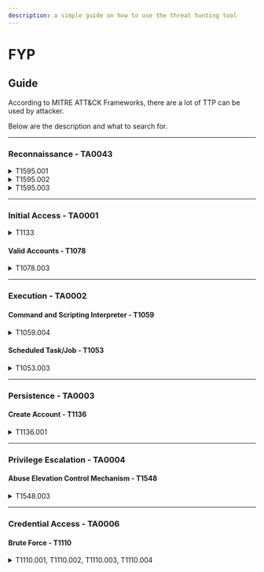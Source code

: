 ```yaml
---
description: a simple guide on how to use the threat hunting tool
---
```


# FYP

## Guide

According to MITRE ATT\&CK Frameworks, there are a lot of TTP can be used by attacker.

Below are the description and what to search for.

***

### Reconnaissance - TA0043

<details>

<summary>T1595.001</summary>

**Name:** Scanning IP blocks

**Description:** Attacker scanning victim's IP block to gather network information.



**Data Source:** Access Log

**Keyword:** nmap



Reference: [https://attack.mitre.org/techniques/T1595/001/](https://attack.mitre.org/techniques/T1595/001/)

</details>

<details>

<summary>T1595.002</summary>

**Name:** Vulnerability Scanning

**Description:** Attacker may scan victim for known or unknown vulnerability to exploit



**Data Source:** Access Log

**Keyword:** nmap



Reference: [https://attack.mitre.org/techniques/T1595/002/](https://attack.mitre.org/techniques/T1595/002/)

</details>

<details>

<summary>T1595.003</summary>

**Name:** Wordlist Scanning

**Description:** Attacker may use brute forcing or crawling technique to understand the victim's infrastructure



**Data Source:** Access Log

**Keyword:** gobuster, dirbuster



Reference: [https://attack.mitre.org/techniques/T1595/003/](https://attack.mitre.org/techniques/T1595/003/)

</details>

***

### Initial Access - TA0001

<details>

<summary>T1133</summary>

**Name:** External Remote Services

**Description:** Adversaries may leverage external-facing remote services to initially access and/or persist within a network



**Data Source:** Auth Log

**Keyword:** ssh, sshd



Reference: [https://attack.mitre.org/techniques/T1133/](https://attack.mitre.org/techniques/T1133/)

</details>

#### Valid Accounts - T1078 <a href="#undefined" id="undefined"></a>

<details>

<summary>T1078.003</summary>

**Name:** Local Accounts

**Description:** Adversaries may obtain and abuse credentials of a local account



**Data Source:** Auth Log

**Keyword:** failed, Failed, Accept, Accepted, accept, accepted



**Reference:** [https://attack.mitre.org/techniques/T1078/](https://attack.mitre.org/techniques/T1078/)

</details>

***

### Execution - TA0002

#### Command and Scripting Interpreter - T1059 <a href="#undefined" id="undefined"></a>

<details>

<summary>T1059.004</summary>

**Name:** Unix Shell

**Description:** Adversaries may abuse Unix shell commands and scripts for execution



**Data Source:** Auth Log

**Keyword:** COMMAND



**Data Source:** Command History

**Keyword:** \<anything>



Reference: [https://attack.mitre.org/techniques/T1059/004/](https://attack.mitre.org/techniques/T1059/004/)

</details>

#### Scheduled Task/Job - T1053 <a href="#undefined" id="undefined"></a>

<details>

<summary>T1053.003</summary>

Name: Cron

Description: Adversaries may abuse the `cron` utility to perform task scheduling for initial or recurring execution of malicious code



Data Source: Auth Log, Syslog

Keyword: CRON



Reference: [https://attack.mitre.org/techniques/T1053/003/](https://attack.mitre.org/techniques/T1053/003/)

</details>

***

### Persistence - TA0003

#### Create Account - T1136 <a href="#undefined" id="undefined"></a>

<details>

<summary>T1136.001</summary>

Name: Local Account

Description: Adversaries may create a local account to maintain access to victim systems



Data Source: Auth Log

Keyword: useradd, usermod



Reference: [https://attack.mitre.org/techniques/T1136/001/](https://attack.mitre.org/techniques/T1136/001/)

</details>

***

### Privilege Escalation - TA0004

#### Abuse Elevation Control Mechanism - T1548 <a href="#undefined" id="undefined"></a>

<details>

<summary>T1548.003</summary>

Name: Sudo and Sudo Caching

Description: Adversaries may perform sudo caching and/or use the sudoers file to elevate privileges



Data Source: Auth Log

Keyword: sudo



Reference: [https://attack.mitre.org/techniques/T1548/003/](https://attack.mitre.org/techniques/T1548/003/)

</details>



***

### Credential Access - TA0006

#### Brute Force - T1110

<details>

<summary>T1110.001, T1110.002, T1110.003, T1110.004</summary>

Name: Password Guessing, Password Cracking, Password Spraying, Credential Stuffing

Description: Adversaries may use brute force techniques to gain access to accounts when passwords are unknown or when password hashes are obtained



Data Source: Auth Log

Keyword: Failed password, password



Reference: [https://attack.mitre.org/techniques/T1110/](https://attack.mitre.org/techniques/T1110/)

</details>
